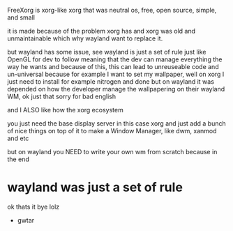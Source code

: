 FreeXorg is xorg-like xorg that was neutral os, free, open source, simple, and small

it is made because of the problem xorg has and xorg was old and unmaintainable which why wayland want to replace it.

but wayland has some issue, see wayland is just a set of rule just like OpenGL for dev to follow meaning that
the dev can manage everything the way he wants and because of this, this can lead to unreuseable code and 
un-universal because for example I want to set my wallpaper, well on xorg I just need to install for example
nitrogen and done but on wayland it was depended on how the developer manage the wallpapering on their wayland
WM, ok just that sorry for bad english

and I ALSO like how the xorg ecosystem

you just need the base display server in this case xorg and just add a bunch of nice things on top of it
to make a Window Manager, like dwm, xanmod and etc

but on wayland you NEED to write your own wm from scratch because in the end
# wayland was just a set of rule

ok thats it bye lolz

- gwtar

